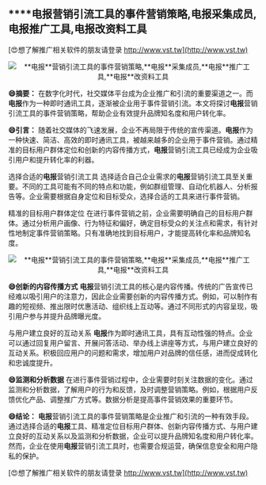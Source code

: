 ## ****电报**营销引流工具的事件营销策略,**电报**采集成员,**电报**推广工具,**电报**改资料工具**

[😍想了解推广相关软件的朋友请登录 http://www.vst.tw](http://www.vst.tw)

 <center><img src="https://vst.tw/MP4/tuiguang/png/3.png" alt="**电报**营销引流工具的事件营销策略,**电报**采集成员,**电报**推广工具,**电报**改资料工具"></center>

**😄摘要：**
在数字化时代，社交媒体平台成为企业推广和引流的重要渠道之一。而**电报**作为一种即时通讯工具，逐渐被企业用于事件营销引流。本文将探讨**电报**营销引流工具的事件营销策略，帮助企业有效提升品牌知名度和用户转化率。

**😄引言：**
随着社交媒体的飞速发展，企业不再局限于传统的宣传渠道。**电报**作为一种快速、简洁、高效的即时通讯工具，被越来越多的企业用于事件营销。通过精准的目标用户群体定位和创新的内容传播方式，**电报**营销引流工具已经成为企业吸引用户和提升转化率的利器。

选择合适的**电报**营销引流工具
选择适合自己企业需求的**电报**营销引流工具至关重要。不同的工具可能有不同的特点和功能，例如群组管理、自动化机器人、分析报告等。企业需要根据自身定位和目标受众，选择合适的工具来进行事件营销。

精准的目标用户群体定位
在进行事件营销之前，企业需要明确自己的目标用户群体。通过分析用户画像、行为特征和偏好，确定目标受众的关注点和需求，有针对性地制定事件营销策略。只有准确地找到目标用户，才能提高转化率和品牌知名度。

 <center><img src="https://vst.tw/MP4/tuiguang/png/4.png" alt="**电报**营销引流工具的事件营销策略,**电报**采集成员,**电报**推广工具,**电报**改资料工具"></center>

**😄创新的内容传播方式**
**电报**营销引流工具的核心是内容传播。传统的广告宣传已经难以吸引用户的注意力，因此企业需要创新的内容传播方式。例如，可以制作有趣的短视频、推出限时优惠活动、组织线上互动等。通过不同形式的内容呈现，吸引用户参与并提升品牌曝光度。

与用户建立良好的互动关系
**电报**作为即时通讯工具，具有互动性强的特点。企业可以通过回复用户留言、开展问答活动、举办线上讲座等方式，与用户建立良好的互动关系。积极回应用户的问题和需求，增加用户对品牌的信任感，进而促成转化和忠诚度提升。

**😄监测和分析数据**
在进行事件营销过程中，企业需要时刻关注数据的变化。通过监测和分析数据，了解用户的行为和反馈，及时调整营销策略。例如，根据用户反馈优化产品、调整推广方式等。数据分析是提高事件营销效果的重要环节。

**😄结论：**
**电报**营销引流工具的事件营销策略是企业推广和引流的一种有效手段。通过选择合适的**电报**工具、精准定位目标用户群体、创新内容传播方式、与用户建立良好的互动关系以及监测和分析数据，企业可以提升品牌知名度和用户转化率。然而，企业在使用**电报**营销引流工具时，也需要合规运营，确保信息安全和用户隐私的保护。

[😍想了解推广相关软件的朋友请登录 http://www.vst.tw](http://www.vst.tw)



